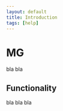 ```yaml
---
layout: default
title: Introduction
tags: [help]
---
```


# MG

bla bla

## Functionality

bla bla bla